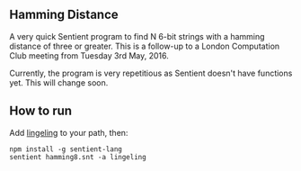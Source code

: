 ## Hamming Distance

A very quick Sentient program to find N 6-bit strings with a hamming distance of
three or greater. This is a follow-up to a London Computation Club meeting from
Tuesday 3rd May, 2016.

Currently, the program is very repetitious as Sentient doesn't have functions
yet. This will change soon.

## How to run

Add [lingeling](http://fmv.jku.at/lingeling/) to your path, then:

```
npm install -g sentient-lang
sentient hamming8.snt -a lingeling
```
